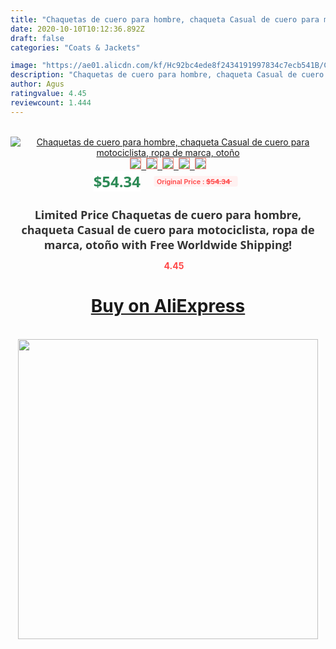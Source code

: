 ```yaml
---
title: "Chaquetas de cuero para hombre, chaqueta Casual de cuero para motociclista, ropa de marca, otoño"
date: 2020-10-10T10:12:36.892Z
draft: false
categories: "Coats & Jackets"

image: "https://ae01.alicdn.com/kf/Hc92bc4ede8f2434191997834c7ecb541B/Chaquetas-de-cuero-para-hombre-chaqueta-Casual-de-cuero-para-motociclista-ropa-de-marca-otoño.jpg"
description: "Chaquetas de cuero para hombre, chaqueta Casual de cuero para motociclista, ropa de marca, otoño"
author: Agus
ratingvalue: 4.45
reviewcount: 1.444
---
```

<br>
<div style="text-align: center;">
<a href="https://s.click.aliexpress.com/e/_9x0sWp" target="_blank" rel="nofollow noopener noreferrer"><img alt="Chaquetas de cuero para hombre, chaqueta Casual de cuero para motociclista, ropa de marca, otoño" class="magnifier-image" src="https://ae01.alicdn.com/kf/Hc92bc4ede8f2434191997834c7ecb541B/Chaquetas-de-cuero-para-hombre-chaqueta-Casual-de-cuero-para-motociclista-ropa-de-marca-otoño.jpg_640x640.jpg">
<br>
<img style="border:1px solid salmon" src="https://ae01.alicdn.com/kf/Hc92bc4ede8f2434191997834c7ecb541B/Chaquetas-de-cuero-para-hombre-chaqueta-Casual-de-cuero-para-motociclista-ropa-de-marca-otoño.jpg_120x120.jpg">&nbsp;&nbsp;<img style="border:1px solid salmon" src="_120x120.jpg">&nbsp;&nbsp;<img style="border:1px solid salmon" src="_120x120.jpg">&nbsp;&nbsp;<img style="border:1px solid salmon" src="_120x120.jpg">&nbsp;&nbsp;<img style="border:1px solid salmon" src="_120x120.jpg"></a></div><br0>
<div style="text-align: center;"><span style="background-color: white; border: 0px; box-sizing: border-box; color: seagreen; display: inline-block; font-family: &quot;open sans&quot; , &quot;arial&quot; , &quot;helvetica&quot; , sans-serif , &quot;heiti&quot;; font-size: 24px; font-stretch: inherit; font-weight: 700; line-height: inherit; margin: 0px 10px 0px 0px; padding: 0px; vertical-align: middle;">$54.34 </span>
<span style="background: rgb(255 , 241 , 241); border-radius: 3px; border: 0px; box-sizing: border-box; color: #ff4747; display: inline-block; font-family: inherit; font-size: 12px; font-stretch: inherit; font-style: inherit; font-variant: inherit; font-weight: 600; line-height: inherit; margin: 0px; padding: 2px 5px; transform: scale(0.9); vertical-align: middle;">Original Price : <b style="text-decoration: line-through;">$54.34 </b> &nbsp;&nbsp;</span></div>
<h1 style="color: #333333; display: inline-block; font-family: &quot;open sans&quot; , &quot;arial&quot; , &quot;helvetica&quot; , sans-serif , &quot;heiti&quot;; font-size: 18px; font-stretch: inherit; font-weight: 700; text-align: center;">Limited Price Chaquetas de cuero para hombre, chaqueta Casual de cuero para motociclista, ropa de marca, otoño with Free Worldwide Shipping!</h1>
<div style="color: #ff4747; text-align: center;">
<img src="https://4.bp.blogspot.com/-M0ZcTcb-5uY/XleCXlxnR4I/AAAAAAAAAEc/OrjgMkXV1oMQFaCRZj5HQwOCBcu3w1FegCPcBGAYYCw/s1600/star.png" style="height: 15px;">&nbsp;<b>4.45</b></div>
<div class="button_cont" align="center"><a class="buynow_a" href="https://s.click.aliexpress.com/e/_9x0sWp" target="_blank" rel="nofollow noopener noreferrer"><H1>Buy on AliExpress</H1></a></div><br>
<div class="separator" style="clear: both; text-align: center;">
<img src="https://lh3.googleusercontent.com/-pTy5HemUv9M/XlePHvY0dAI/AAAAAAAAAE4/0nX5iRUoIWY8eMW9Dpxeirr157OZliDIgCLcBGAsYHQ/s1600/badge.gif" width="480">
</div>
